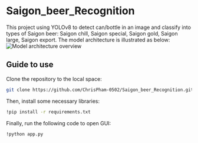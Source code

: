 # Saigon_beer_Recognition
This project using YOLOv8 to detect can/bottle in an image and classify into types of Saigon beer: Saigon chill, Saigon special, Saigon gold, Saigon large, Saigon export. The model architecture is illustrated as below:
![Model architecture overview](https://github.com/user-attachments/assets/1c9df49c-91d8-4834-b5aa-a17d900aac6e)


## Guide to use

Clone the repository to the local space:
```sh
git clone https://github.com/ChrisPham-0502/Saigon_beer_Recognition.git
```

Then, install some necessary libraries:
```sh
!pip install -r requirements.txt
```

  Finally, run the following code to open GUI:
```sh
!python app.py 
```
